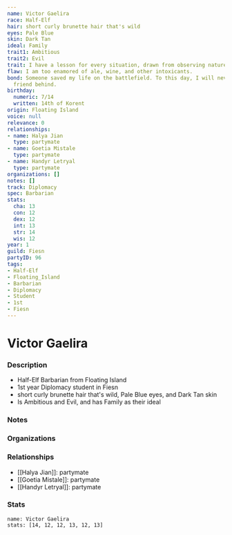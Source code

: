 ```yaml
---
name: Victor Gaelira
race: Half-Elf
hair: short curly brunette hair that's wild
eyes: Pale Blue
skin: Dark Tan
ideal: Family
trait1: Ambitious
trait2: Evil
trait: I have a lesson for every situation, drawn from observing nature.
flaw: I am too enamored of ale, wine, and other intoxicants.
bond: Someone saved my life on the battlefield. To this day, I will never leave a
  friend behind.
birthday:
  numeric: 7/14
  written: 14th of Korent
origin: Floating Island
voice: null
relevance: 0
relationships:
- name: Halya Jian
  type: partymate
- name: Goetia Mistale
  type: partymate
- name: Handyr Letryal
  type: partymate
organizations: []
notes: []
track: Diplomacy
spec: Barbarian
stats:
  cha: 13
  con: 12
  dex: 12
  int: 13
  str: 14
  wis: 12
year: 1
guild: Fiesn
partyID: 96
tags:
- Half-Elf
- Floating_Island
- Barbarian
- Diplomacy
- Student
- 1st
- Fiesn
---
```

# Victor Gaelira
### Description
- Half-Elf Barbarian from Floating Island
- 1st year Diplomacy student in Fiesn
- short curly brunette hair that's wild, Pale Blue eyes, and Dark Tan skin
- Is Ambitious and Evil, and has Family as their ideal

### Notes

### Organizations

### Relationships
- [[Halya Jian]]: partymate
- [[Goetia Mistale]]: partymate
- [[Handyr Letryal]]: partymate

### Stats
```statblock
name: Victor Gaelira
stats: [14, 12, 12, 13, 12, 13]
```